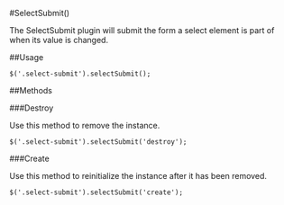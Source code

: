 #SelectSubmit()

The SelectSubmit plugin will submit the form a select element is part of when its value is changed.

##Usage

	$('.select-submit').selectSubmit();


##Methods

###Destroy

Use this method to remove the instance.

	$('.select-submit').selectSubmit('destroy');

###Create

Use this method to reinitialize the instance after it has been removed.

	$('.select-submit').selectSubmit('create');

